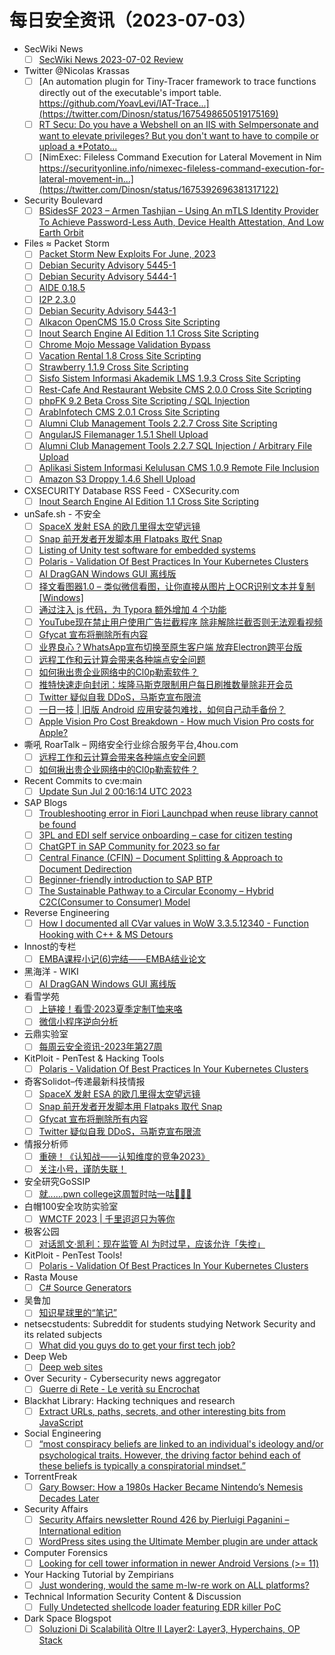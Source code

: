 # 每日安全资讯（2023-07-03）

- SecWiki News
  - [ ] [SecWiki News 2023-07-02 Review](http://www.sec-wiki.com/?2023-07-02)
- Twitter @Nicolas Krassas
  - [ ] [An automation plugin for Tiny-Tracer framework to trace functions directly out of the executable's import table. https://github.com/YoavLevi/IAT-Trace...](https://twitter.com/Dinosn/status/1675498650519175169)
  - [ ] [RT Secu: Do you have a Webshell on an IIS with SeImpersonate and want to elevate privileges? But you don't want to have to compile or upload a *Potato...](https://twitter.com/secu_x11/status/1675481117384646656)
  - [ ] [NimExec: Fileless Command Execution for Lateral Movement in Nim https://securityonline.info/nimexec-fileless-command-execution-for-lateral-movement-in...](https://twitter.com/Dinosn/status/1675392696381317122)
- Security Boulevard
  - [ ] [BSidesSF 2023 –  Armen Tashjian – Using An mTLS Identity Provider To Achieve Password-Less Auth, Device Health Attestation, And Low Earth Orbit](https://securityboulevard.com/2023/07/bsidessf-2023-armen-tashjian-using-an-mtls-identity-provider-to-achieve-password-less-auth-device-health-attestation-and-low-earth-orbit/)
- Files ≈ Packet Storm
  - [ ] [Packet Storm New Exploits For June, 2023](https://packetstormsecurity.com/files/173267/202306-exploits.tgz)
  - [ ] [Debian Security Advisory 5445-1](https://packetstormsecurity.com/files/173266/dsa-5445-1.txt)
  - [ ] [Debian Security Advisory 5444-1](https://packetstormsecurity.com/files/173265/dsa-5444-1.txt)
  - [ ] [AIDE 0.18.5](https://packetstormsecurity.com/files/173264/aide-0.18.5.tar.gz)
  - [ ] [I2P 2.3.0](https://packetstormsecurity.com/files/173263/i2psource_2.3.0.tar.bz2)
  - [ ] [Debian Security Advisory 5443-1](https://packetstormsecurity.com/files/173262/dsa-5443-1.txt)
  - [ ] [Alkacon OpenCMS 15.0 Cross Site Scripting](https://packetstormsecurity.com/files/173261/alkaconopencms150-xss.txt)
  - [ ] [Inout Search Engine AI Edition 1.1 Cross Site Scripting](https://packetstormsecurity.com/files/173260/inoutseaie11-xss.txt)
  - [ ] [Chrome Mojo Message Validation Bypass](https://packetstormsecurity.com/files/173259/GS20230702181333.tgz)
  - [ ] [Vacation Rental 1.8 Cross Site Scripting](https://packetstormsecurity.com/files/173258/vacationrental18-xss.txt)
  - [ ] [Strawberry 1.1.9 Cross Site Scripting](https://packetstormsecurity.com/files/173257/strawberry119-xss.txt)
  - [ ] [Sisfo Sistem Informasi Akademik LMS 1.9.3 Cross Site Scripting](https://packetstormsecurity.com/files/173256/ssialms193-xss.txt)
  - [ ] [Rest-Cafe And Restaurant Website CMS 2.0.0 Cross Site Scripting](https://packetstormsecurity.com/files/173255/restcaferwcms200-xss.txt)
  - [ ] [phpFK 9.2 Beta Cross Site Scripting / SQL Injection](https://packetstormsecurity.com/files/173254/phpfk92beta-sqlxss.txt)
  - [ ] [ArabInfotech CMS 2.0.1 Cross Site Scripting](https://packetstormsecurity.com/files/173253/arabinfotechcms201-xss.txt)
  - [ ] [Alumni Club Management Tools 2.2.7 Cross Site Scripting](https://packetstormsecurity.com/files/173252/acmt227-xss.txt)
  - [ ] [AngularJS Filemanager 1.5.1 Shell Upload](https://packetstormsecurity.com/files/173251/angularjsfm151-shell.txt)
  - [ ] [Alumni Club Management Tools 2.2.7 SQL Injection / Arbitrary File Upload](https://packetstormsecurity.com/files/173250/acmt227-sqlupload.txt)
  - [ ] [Aplikasi Sistem Informasi Kelulusan CMS 1.0.9 Remote File Inclusion](https://packetstormsecurity.com/files/173249/asikcms109-rfi.txt)
  - [ ] [Amazon S3 Droppy 1.4.6 Shell Upload](https://packetstormsecurity.com/files/173248/amazons3droppy146-shell.txt)
- CXSECURITY Database RSS Feed - CXSecurity.com
  - [ ] [Inout Search Engine AI Edition 1.1 Cross Site Scripting](https://cxsecurity.com/issue/WLB-2023070003)
- unSafe.sh - 不安全
  - [ ] [SpaceX 发射 ESA 的欧几里得太空望远镜](https://buaq.net/go-171003.html)
  - [ ] [Snap 前开发者开发脚本用 Flatpaks 取代 Snap](https://buaq.net/go-171004.html)
  - [ ] [Listing of Unity test software for embedded systems](https://buaq.net/go-170993.html)
  - [ ] [Polaris - Validation Of Best Practices In Your Kubernetes Clusters](https://buaq.net/go-170994.html)
  - [ ] [AI DragGAN Windows GUI 离线版](https://buaq.net/go-170991.html)
  - [ ] [择文看图器1.0 – 类似微信看图，让你直接从图片上OCR识别文本并复制[Windows]](https://buaq.net/go-170988.html)
  - [ ] [通过注入 js 代码，为 Typora 额外增加 4 个功能](https://buaq.net/go-170989.html)
  - [ ] [YouTube现在禁止用户使用广告拦截程序 除非解除拦截否则无法观看视频](https://buaq.net/go-170987.html)
  - [ ] [Gfycat 宣布将删除所有内容](https://buaq.net/go-170986.html)
  - [ ] [业界良心？WhatsApp宣布切换至原生客户端 放弃Electron跨平台版](https://buaq.net/go-170984.html)
  - [ ] [远程工作和云计算会带来各种端点安全问题](https://buaq.net/go-170980.html)
  - [ ] [如何揪出贵企业网络中的Cl0p勒索软件？](https://buaq.net/go-170981.html)
  - [ ] [推特快速走向封闭：埃隆马斯克限制用户每日刷推数量除非开会员](https://buaq.net/go-170978.html)
  - [ ] [Twitter 疑似自我 DDoS，马斯克宣布限流](https://buaq.net/go-170983.html)
  - [ ] [一日一技 | 旧版 Android 应用安装包难找，如何自己动手备份？](https://buaq.net/go-170979.html)
  - [ ] [Apple Vision Pro Cost Breakdown - How much Vision Pro costs for Apple?](https://buaq.net/go-170966.html)
- 嘶吼 RoarTalk – 网络安全行业综合服务平台,4hou.com
  - [ ] [远程工作和云计算会带来各种端点安全问题](https://www.4hou.com/posts/DZwk)
  - [ ] [如何揪出贵企业网络中的Cl0p勒索软件？](https://www.4hou.com/posts/YYVY)
- Recent Commits to cve:main
  - [ ] [Update Sun Jul  2 00:16:14 UTC 2023](https://github.com/trickest/cve/commit/f195756c186bccbe4f2eef1e1e7c149a49aaac6e)
- SAP Blogs
  - [ ] [Troubleshooting error in Fiori Launchpad when reuse library cannot be found](https://blogs.sap.com/2023/07/02/troubleshooting-error-in-fiori-launchpad-when-reuse-library-cannot-be-found/)
  - [ ] [3PL and EDI self service onboarding – case for citizen testing](https://blogs.sap.com/2023/07/02/3pl-and-edi-self-service-onboarding-case-for-citizen-testing/)
  - [ ] [ChatGPT in SAP Community for 2023 so far](https://blogs.sap.com/2023/07/02/chatgpt-in-sap-community-for-2023-so-far/)
  - [ ] [Central Finance (CFIN) – Document Splitting & Approach to Document Dedirection](https://blogs.sap.com/2023/07/02/central-finance-cfin-document-splitting-approach-to-document-dedirection/)
  - [ ] [Beginner-friendly introduction to SAP BTP](https://blogs.sap.com/2023/07/02/beginner-friendly-introduction-to-sap-btp/)
  - [ ] [The Sustainable Pathway to a Circular Economy – Hybrid C2C(Consumer to Consumer) Model](https://blogs.sap.com/2023/07/02/the-sustainable-pathway-to-a-circular-economy-hybrid-c2cconsumer-to-consumer-model/)
- Reverse Engineering
  - [ ] [How I documented all CVar values in WoW 3.3.5.12340 - Function Hooking with C++ & MS Detours](https://www.reddit.com/r/ReverseEngineering/comments/14otibo/how_i_documented_all_cvar_values_in_wow_33512340/)
- Innost的专栏
  - [ ] [EMBA课程小记(6)完结——EMBA结业论文](https://blog.csdn.net/Innost/article/details/131507601)
- 黑海洋 - WIKI
  - [ ] [AI DragGAN Windows GUI 离线版](https://blog.upx8.com/3665)
- 看雪学苑
  - [ ] [上链接！看雪·2023夏季定制T恤来咯](https://mp.weixin.qq.com/s?__biz=MjM5NTc2MDYxMw==&mid=2458508405&idx=1&sn=e61bb168140a3bc3100d90ccae789b62&chksm=b18eecff86f965e997ac474efe1bb3745d8b9786e6514799e571fce7e53c09f98fe2643ac571&scene=58&subscene=0#rd)
  - [ ] [​微信小程序逆向分析](https://mp.weixin.qq.com/s?__biz=MjM5NTc2MDYxMw==&mid=2458508405&idx=2&sn=fe370aacb58a06eb29cf4a054b8248ca&chksm=b18eecff86f965e93a70711898b2eacebda7cc89bd50da67291f4c2521d2b87faa2d502e2a0e&scene=58&subscene=0#rd)
- 云鼎实验室
  - [ ] [每周云安全资讯-2023年第27周](https://mp.weixin.qq.com/s?__biz=MzU3ODAyMjg4OQ==&mid=2247494977&idx=1&sn=f76a376b8dbe65dfe57d6f7c20a71b46&chksm=fd7911c7ca0e98d1edeadf05cdba14b059a00f4f827e08a38b8a6cb221bf5c7ab8f8fc08101b&scene=58&subscene=0#rd)
- KitPloit - PenTest & Hacking Tools
  - [ ] [Polaris - Validation Of Best Practices In Your Kubernetes Clusters](http://www.kitploit.com/2023/07/polaris-validation-of-best-practices-in.html)
- 奇客Solidot–传递最新科技情报
  - [ ] [SpaceX 发射 ESA 的欧几里得太空望远镜](https://www.solidot.org/story?sid=75399)
  - [ ] [Snap 前开发者开发脚本用 Flatpaks 取代 Snap](https://www.solidot.org/story?sid=75398)
  - [ ] [Gfycat 宣布将删除所有内容](https://www.solidot.org/story?sid=75397)
  - [ ] [Twitter 疑似自我 DDoS，马斯克宣布限流](https://www.solidot.org/story?sid=75396)
- 情报分析师
  - [ ] [重磅！《认知战——认知维度的竞争2023》](https://mp.weixin.qq.com/s?__biz=MzA3Mjc1MTkwOA==&mid=2650534400&idx=1&sn=f2916b27fdeacdbead4de3e452e92ae6&chksm=8716dc4bb061555d73596e26665e17103bd998212daeaddf658525a4bcff5f61e08fc248b31b&scene=58&subscene=0#rd)
  - [ ] [关注小号，谨防失联！](https://mp.weixin.qq.com/s?__biz=MzA3Mjc1MTkwOA==&mid=2650534400&idx=2&sn=2213babea86af53d6972bee688a88306&chksm=8716dc4bb061555dad84483eedbc5997faf676e019002d4097f57d379346b3ef7187e9c93118&scene=58&subscene=0#rd)
- 安全研究GoSSIP
  - [ ] [就......pwn college这周暂时咕一咕🙇🏻‍♂️](https://mp.weixin.qq.com/s?__biz=Mzg5ODUxMzg0Ng==&mid=2247495682&idx=1&sn=4bf60e4c93b6157b4c5b90e05f2e2e15&chksm=c063dedbf71457cd2d765f26ce697b76eee5fab343eca8ef30f896be86eae5ffc38d507f463d&scene=58&subscene=0#rd)
- 白帽100安全攻防实验室
  - [ ] [WMCTF 2023 | 千里迢迢只为等你](https://mp.weixin.qq.com/s?__biz=MzIxMDYyNTk3Nw==&mid=2247513020&idx=1&sn=93861595fa541a9fc81813aee55e90e1&chksm=9763476aa014ce7c28f5f9f32f5b095249034d1093e6651aed3efba30b2c4cf2ed1c32cf0216&scene=58&subscene=0#rd)
- 极客公园
  - [ ] [对话凯文·凯利：现在监管 AI 为时过早，应该允许「失控」](https://mp.weixin.qq.com/s?__biz=MTMwNDMwODQ0MQ==&mid=2652997394&idx=1&sn=cc867d343d858f5ebb027abde3e8c944&chksm=7e54faa4492373b2ddb18e881c97b3eec6d5517d467a2d106e01d9d266381773acc84c69894e&scene=58&subscene=0#rd)
- KitPloit - PenTest Tools!
  - [ ] [Polaris - Validation Of Best Practices In Your Kubernetes Clusters](http://www.kitploit.com/2023/07/polaris-validation-of-best-practices-in.html)
- Rasta Mouse
  - [ ] [C# Source Generators](https://rastamouse.me/csharp-source-generators/)
- 吴鲁加
  - [ ] [知识星球里的“笔记”](https://mp.weixin.qq.com/s?__biz=Mzg5NDY4ODM1MA==&mid=2247484446&idx=1&sn=7035e6cc0c37481061e9f92f6c055443&chksm=c01a892ff76d00394c0b11527450f07088807569a663a6adf5bd4739965721dfde4d57f55ec3&scene=58&subscene=0#rd)
- netsecstudents: Subreddit for students studying Network Security and its related subjects
  - [ ] [What did you guys do to get your first tech job?](https://www.reddit.com/r/netsecstudents/comments/14od49t/what_did_you_guys_do_to_get_your_first_tech_job/)
- Deep Web
  - [ ] [Deep web sites](https://www.reddit.com/r/deepweb/comments/14of6j0/deep_web_sites/)
- Over Security - Cybersecurity news aggregator
  - [ ] [Guerre di Rete - Le verità su Encrochat](https://guerredirete.substack.com/p/guerre-di-rete-le-verita-su-encrochat)
- Blackhat Library: Hacking techniques and research
  - [ ] [Extract URLs, paths, secrets, and other interesting bits from JavaScript](https://www.reddit.com/r/blackhat/comments/14ol0lh/extract_urls_paths_secrets_and_other_interesting/)
- Social Engineering
  - [ ] [“most conspiracy beliefs are linked to an individual's ideology and/or psychological traits. However, the driving factor behind each of these beliefs is typically a conspiratorial mindset.”](https://www.reddit.com/r/SocialEngineering/comments/14oplqe/most_conspiracy_beliefs_are_linked_to_an/)
- TorrentFreak
  - [ ] [Gary Bowser: How a 1980s Hacker Became Nintendo’s Nemesis Decades Later](https://torrentfreak.com/gary-bowser-how-a-1980s-hacker-became-nintendos-nemesis-decades-later-230702/)
- Security Affairs
  - [ ] [Security Affairs newsletter Round 426 by Pierluigi Paganini – International edition](https://securityaffairs.com/148038/breaking-news/security-affairs-newsletter-round-426-by-pierluigi-paganini-international-edition.html)
  - [ ] [WordPress sites using the Ultimate Member plugin are under attack](https://securityaffairs.com/148030/hacking/wordpress-ultimate-member-plugin-attacks.html)
- Computer Forensics
  - [ ] [Looking for cell tower information in newer Android Versions (>= 11)](https://www.reddit.com/r/computerforensics/comments/14orc7p/looking_for_cell_tower_information_in_newer/)
- Your Hacking Tutorial by Zempirians
  - [ ] [Just wondering, would the same m-lw-re work on ALL platforms?](https://www.reddit.com/r/HowToHack/comments/14obd7c/just_wondering_would_the_same_mlwre_work_on_all/)
- Technical Information Security Content & Discussion
  - [ ] [Fully Undetected shellcode loader featuring EDR killer PoC](https://www.reddit.com/r/netsec/comments/14olph5/fully_undetected_shellcode_loader_featuring_edr/)
- Dark Space Blogspot
  - [ ] [Soluzioni Di Scalabilità Oltre Il Layer2: Layer3, Hyperchains, OP Stack](http://darkwhite666.blogspot.com/2023/07/soluzioni-di-scalabilita-oltre-il.html)
